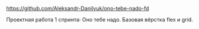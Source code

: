 https://github.com/Aleksandr-Danilyuk/ono-tebe-nado-fd

Проектная работа 1 спринта: Оно тебе надо. 
Базовая вёрстка flex и grid.